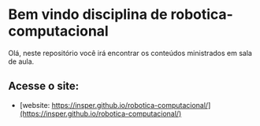 # Bem vindo disciplina de robotica-computacional

Olá, neste repositório você irá encontrar os conteúdos ministrados em sala de aula.   

## Acesse o site:

- [website: https://insper.github.io/robotica-computacional/](https://insper.github.io/robotica-computacional/)

